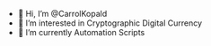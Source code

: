 - 👋 Hi, I’m @CarrolKopald
- 👀 I’m interested in Cryptographic Digital Currency
- 🌱 I’m currently Automation Scripts

<!---
CarrolKopald/CarrolKopald is a ✨ special ✨ repository because its `README.md` (this file) appears on your GitHub profile.
You can click the Preview link to take a look at your changes.
--->

